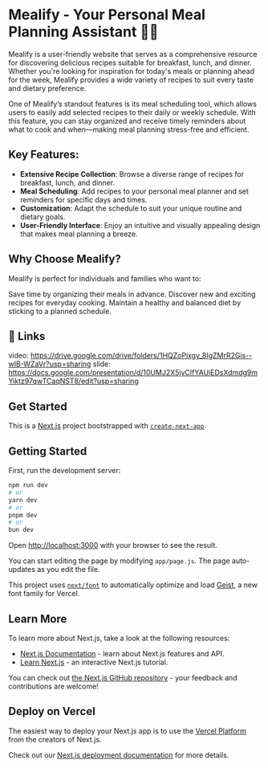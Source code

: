 # Mealify - Your Personal Meal Planning Assistant 🍳🍴

Mealify is a user-friendly website that serves as a comprehensive resource for discovering delicious recipes suitable for breakfast, lunch, and dinner. Whether you're looking for inspiration for today's meals or planning ahead for the week, Mealify provides a wide variety of recipes to suit every taste and dietary preference.

One of Mealify’s standout features is its meal scheduling tool, which allows users to easily add selected recipes to their daily or weekly schedule. With this feature, you can stay organized and receive timely reminders about what to cook and when—making meal planning stress-free and efficient.

## Key Features:

- **Extensive Recipe Collection**: Browse a diverse range of recipes for breakfast, lunch, and dinner.
- **Meal Scheduling**: Add recipes to your personal meal planner and set reminders for specific days and times.
- **Customization**: Adapt the schedule to suit your unique routine and dietary goals.
- **User-Friendly Interface**: Enjoy an intuitive and visually appealing design that makes meal planning a breeze.

## Why Choose Mealify?
Mealify is perfect for individuals and families who want to:

Save time by organizing their meals in advance.
Discover new and exciting recipes for everyday cooking.
Maintain a healthy and balanced diet by sticking to a planned schedule.

## 🔗 Links
video: https://drive.google.com/drive/folders/1HQZoPixgy_8IgZMrR2Gis--wIB-WZaVr?usp=sharing
slide: https://docs.google.com/presentation/d/10UMJ2X5jyCIfYAUiEDsXdmdg9mYiktz97qwTCaqNST8/edit?usp=sharing

## Get Started

This is a [Next.js](https://nextjs.org) project bootstrapped with [`create-next-app`](https://github.com/vercel/next.js/tree/canary/packages/create-next-app).

## Getting Started

First, run the development server:

```bash
npm run dev
# or
yarn dev
# or
pnpm dev
# or
bun dev
```

Open [http://localhost:3000](http://localhost:3000) with your browser to see the result.

You can start editing the page by modifying `app/page.js`. The page auto-updates as you edit the file.

This project uses [`next/font`](https://nextjs.org/docs/app/building-your-application/optimizing/fonts) to automatically optimize and load [Geist](https://vercel.com/font), a new font family for Vercel.

## Learn More

To learn more about Next.js, take a look at the following resources:

- [Next.js Documentation](https://nextjs.org/docs) - learn about Next.js features and API.
- [Learn Next.js](https://nextjs.org/learn) - an interactive Next.js tutorial.

You can check out [the Next.js GitHub repository](https://github.com/vercel/next.js) - your feedback and contributions are welcome!

## Deploy on Vercel

The easiest way to deploy your Next.js app is to use the [Vercel Platform](https://vercel.com/new?utm_medium=default-template&filter=next.js&utm_source=create-next-app&utm_campaign=create-next-app-readme) from the creators of Next.js.

Check out our [Next.js deployment documentation](https://nextjs.org/docs/app/building-your-application/deploying) for more details.
